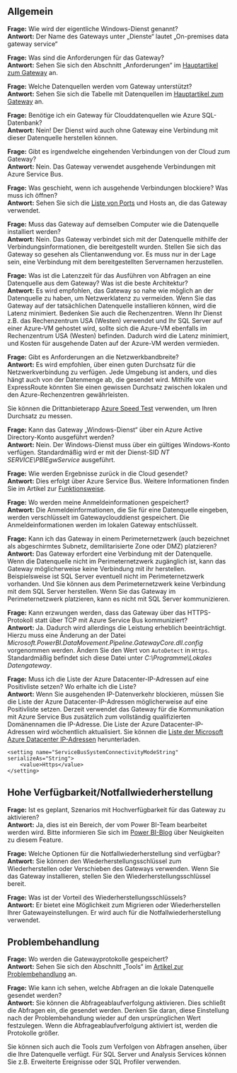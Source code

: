 ## <a name="general"></a>Allgemein
**Frage:** Wie wird der eigentliche Windows-Dienst genannt?  
**Antwort:** Der Name des Gateways unter „Dienste“ lautet „On-premises data gateway service“

**Frage:** Was sind die Anforderungen für das Gateway?  
**Antwort:** Sehen Sie sich den Abschnitt „Anforderungen“ im [Hauptartikel zum Gateway](../service-gateway-onprem.md) an.

**Frage:** Welche Datenquellen werden vom Gateway unterstützt?  
**Antwort:** Sehen Sie sich die Tabelle mit Datenquellen im [Hauptartikel zum Gateway](../service-gateway-onprem.md) an.

**Frage:** Benötige ich ein Gateway für Clouddatenquellen wie Azure SQL-Datenbank?  
**Antwort:** Nein! Der Dienst wird auch ohne Gateway eine Verbindung mit dieser Datenquelle herstellen können.

**Frage:** Gibt es irgendwelche eingehenden Verbindungen von der Cloud zum Gateway?  
**Antwort:** Nein. Das Gateway verwendet ausgehende Verbindungen mit Azure Service Bus.

**Frage:** Was geschieht, wenn ich ausgehende Verbindungen blockiere? Was muss ich öffnen?  
**Antwort:** Sehen Sie sich die [Liste von Ports](../service-gateway-onprem.md#ports) und Hosts an, die das Gateway verwendet.

**Frage:** Muss das Gateway auf demselben Computer wie die Datenquelle installiert werden?  
**Antwort:** Nein. Das Gateway verbindet sich mit der Datenquelle mithilfe der Verbindungsinformationen, die bereitgestellt wurden. Stellen Sie sich das Gateway so gesehen als Clientanwendung vor. Es muss nur in der Lage sein, eine Verbindung mit dem bereitgestellten Servernamen herzustellen.

**Frage:** Was ist die Latenzzeit für das Ausführen von Abfragen an eine Datenquelle aus dem Gateway? Was ist die beste Architektur?  
**Antwort:** Es wird empfohlen, das Gateway so nahe wie möglich an der Datenquelle zu haben, um Netzwerklatenz zu vermeiden. Wenn Sie das Gateway auf der tatsächlichen Datenquelle installieren können, wird die Latenz minimiert. Bedenken Sie auch die Rechenzentren. Wenn Ihr Dienst z.B. das Rechenzentrum USA (Westen) verwendet und Ihr SQL Server auf einer Azure-VM gehostet wird, sollte sich die Azure-VM ebenfalls im Rechenzentrum USA (Westen) befinden. Dadurch wird die Latenz minimiert, und Kosten für ausgehende Daten auf der Azure-VM werden vermieden.

**Frage:** Gibt es Anforderungen an die Netzwerkbandbreite?  
**Antwort:** Es wird empfohlen, über einen guten Durchsatz für die Netzwerkverbindung zu verfügen. Jede Umgebung ist anders, und dies hängt auch von der Datenmenge ab, die gesendet wird. Mithilfe von ExpressRoute könnten Sie einen gewissen Durchsatz zwischen lokalen und den Azure-Rechenzentren gewährleisten.

Sie können die Drittanbieterapp [Azure Speed Test](http://azurespeedtest.azurewebsites.net/) verwenden, um Ihren Durchsatz zu messen.

**Frage:** Kann das Gateway „Windows-Dienst“ über ein Azure Active Directory-Konto ausgeführt werden?  
**Antwort:** Nein. Der Windows-Dienst muss über ein gültiges Windows-Konto verfügen. Standardmäßig wird er mit der Dienst-SID *NT SERVICE\PBIEgwService* ausgeführt.

**Frage:** Wie werden Ergebnisse zurück in die Cloud gesendet?  
**Antwort:** Dies erfolgt über Azure Service Bus. Weitere Informationen finden Sie im Artikel zur [Funktionsweise](../service-gateway-onprem.md#how-the-gateway-works).

**Frage:** Wo werden meine Anmeldeinformationen gespeichert?  
**Antwort:** Die Anmeldeinformationen, die Sie für eine Datenquelle eingeben, werden verschlüsselt im Gatewayclouddienst gespeichert. Die Anmeldeinformationen werden im lokalen Gateway entschlüsselt.

**Frage:** Kann ich das Gateway in einem Perimeternetzwerk (auch bezeichnet als abgeschirmtes Subnetz, demilitarisierte Zone oder DMZ) platzieren?  
**Antwort:** Das Gateway erfordert eine Verbindung mit der Datenquelle. Wenn die Datenquelle nicht im Perimeternetzwerk zugänglich ist, kann das Gateway möglicherweise keine Verbindung mit ihr herstellen. Beispielsweise ist SQL Server eventuell nicht im Perimeternetzwerk vorhanden. Und Sie können aus dem Perimeternetzwerk keine Verbindung mit dem SQL Server herstellen. Wenn Sie das Gateway im Perimeternetzwerk platzieren, kann es nicht mit SQL Server kommunizieren.

**Frage:** Kann erzwungen werden, dass das Gateway über das HTTPS-Protokoll statt über TCP mit Azure Service Bus kommuniziert?  
**Antwort:** Ja. Dadurch wird allerdings die Leistung erheblich beeinträchtigt. Hierzu muss eine Änderung an der Datei *Microsoft.PowerBI.DataMovement.Pipeline.GatewayCore.dll.config* vorgenommen werden. Ändern Sie den Wert von `AutoDetect` in `Https`. Standardmäßig befindet sich diese Datei unter *C:\Programme\Lokales Datengateway*.

**Frage:** Muss ich die Liste der Azure Datacenter-IP-Adressen auf eine Positivliste setzen? Wo erhalte ich die Liste?  
**Antwort:** Wenn Sie ausgehenden IP-Datenverkehr blockieren, müssen Sie die Liste der Azure Datacenter-IP-Adressen möglicherweise auf eine Positivliste setzen. Derzeit verwendet das Gateway für die Kommunikation mit Azure Service Bus zusätzlich zum vollständig qualifizierten Domänennamen die IP-Adresse. Die Liste der Azure Datacenter-IP-Adressen wird wöchentlich aktualisiert. Sie können die [Liste der Microsoft Azure Datacenter IP-Adressen](https://www.microsoft.com/download/details.aspx?id=41653) herunterladen.

```
<setting name="ServiceBusSystemConnectivityModeString" serializeAs="String">
    <value>Https</value>
</setting>
```

## <a name="high-availabilitydisaster-recovery"></a>Hohe Verfügbarkeit/Notfallwiederherstellung
**Frage:** Ist es geplant, Szenarios mit Hochverfügbarkeit für das Gateway zu aktivieren?  
**Antwort:** Ja, dies ist ein Bereich, der vom Power BI-Team bearbeitet werden wird. Bitte informieren Sie sich im [Power BI-Blog](https://powerbi.microsoft.com/blog/) über Neuigkeiten zu diesem Feature.

**Frage:** Welche Optionen für die Notfallwiederherstellung sind verfügbar?  
**Antwort:** Sie können den Wiederherstellungsschlüssel zum Wiederherstellen oder Verschieben des Gateways verwenden. Wenn Sie das Gateway installieren, stellen Sie den Wiederherstellungsschlüssel bereit.

**Frage:** Was ist der Vorteil des Wiederherstellungsschlüssels?  
**Antwort:** Er bietet eine Möglichkeit zum Migrieren oder Wiederherstellen Ihrer Gatewayeinstellungen. Er wird auch für die Notfallwiederherstellung verwendet.

## <a name="troubleshooting"></a>Problembehandlung
**Frage:** Wo werden die Gatewayprotokolle gespeichert?  
**Antwort:** Sehen Sie sich den Abschnitt „Tools“ im [Artikel zur Problembehandlung](../service-gateway-onprem-tshoot.md#tools-for-troubleshooting) an.

**Frage:** Wie kann ich sehen, welche Abfragen an die lokale Datenquelle gesendet werden?  
**Antwort:** Sie können die Abfrageablaufverfolgung aktivieren.  Dies schließt die Abfragen ein, die gesendet werden. Denken Sie daran, diese Einstellung nach der Problembehandlung wieder auf den ursprünglichen Wert festzulegen. Wenn die Abfrageablaufverfolgung aktiviert ist, werden die Protokolle größer.

Sie können sich auch die Tools zum Verfolgen von Abfragen ansehen, über die Ihre Datenquelle verfügt. Für SQL Server und Analysis Services können Sie z.B. Erweiterte Ereignisse oder SQL Profiler verwenden.

